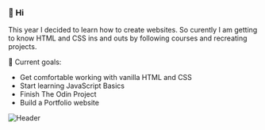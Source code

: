 ### 👋 Hi 

<!--
**GretaRa/GretaRa** is a ✨ _special_ ✨ repository because its `README.md` (this file) appears on your GitHub profile.

Here are some ideas to get you started:

- 🔭 I’m currently working on ...
- 🌱 I’m currently learning ...
- 👯 I’m looking to collaborate on ...
- 🤔 I’m looking for help with ...
- 💬 Ask me about ...
- 📫 How to reach me: ...
- 😄 Pronouns: ...
- ⚡ Fun fact: ...
-->
This year I decided to learn how to create websites. So curently I am getting to know HTML and CSS ins and outs by following courses and recreating projects. 

🌱 Current goals:
- Get comfortable working with vanilla HTML and CSS
- Start learning JavaScript Basics
- Finish The Odin Project 
- Build a Portfolio website

![Header](/your-header-image-name.png)
